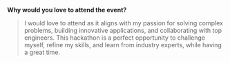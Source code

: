 
**Why would you love to attend the event?**

> I would love to attend as it aligns with my passion for solving complex problems, building innovative applications, and collaborating with top engineers. This hackathon is a perfect opportunity to challenge myself, refine my skills, and learn from industry experts, while having a great time.

